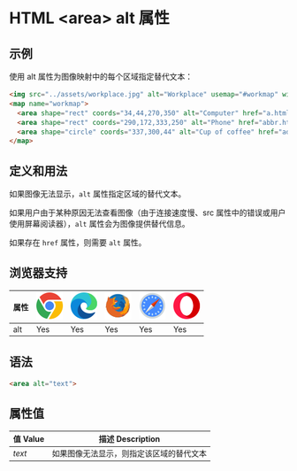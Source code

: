 HTML \<area> alt 属性
===

## 示例

使用 alt 属性为图像映射中的每个区域指定替代文本：

```html idoc:preview
<img src="../assets/workplace.jpg" alt="Workplace" usemap="#workmap" width="400" height="379">
<map name="workmap">
  <area shape="rect" coords="34,44,270,350" alt="Computer" href="a.html">
  <area shape="rect" coords="290,172,333,250" alt="Phone" href="abbr.html">
  <area shape="circle" coords="337,300,44" alt="Cup of coffee" href="address.html">
</map>
```
<!--rehype:style=min-height: 280px;-->

## 定义和用法

如果图像无法显示，`alt` 属性指定区域的替代文本。

如果用户由于某种原因无法查看图像（由于连接速度慢、src 属性中的错误或用户使用屏幕阅读器），`alt` 属性会为图像提供替代信息。

如果存在 `href` 属性，则需要 `alt` 属性。

## 浏览器支持

| 属性 | ![chrome][1] | ![edge][2] | ![firefox][3] | ![safari][4] | ![opera][5] |
| ---- | ---- | ---- | ---- | ---- | ---- |
| alt       | Yes | Yes | Yes | Yes | Yes |
<!--rehype:style=width: 100%; display: inline-table;-->

## 语法

```html
<area alt="text">
```

## 属性值

| 值 Value | 描述 Description |
| ----- | ----- |
| *text* | 如果图像无法显示，则指定该区域的替代文本 |
<!--rehype:style=width: 100%; display: inline-table;-->

[1]: ../assets/chrome.svg
[2]: ../assets/edge.svg
[3]: ../assets/firefox.svg
[4]: ../assets/safari.svg
[5]: ../assets/opera.svg